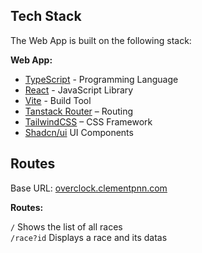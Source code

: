 ## Tech Stack

The Web App is built on the following stack:

**Web App:**
- [TypeScript](https://www.typescriptlang.org/) - Programming Language
- [React](https://fr.react.dev/) - JavaScript Library
- [Vite](https://vitejs.dev/) - Build Tool
- [Tanstack Router](https://tanstack.com/router/v1) – Routing
- [TailwindCSS](https://tailwindcss.com/) – CSS Framework
- [Shadcn/ui](https://ui.shadcn.com/) UI Components

## Routes

Base URL: [overclock.clementpnn.com](overclock.clementpnn.com)

**Routes:**

`/` Shows the list of all races<br>
`/race?id` Displays a race and its datas